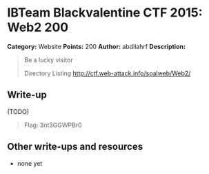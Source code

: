 # IBTeam Blackvalentine CTF 2015: Web2 200

**Category:** Website
**Points:** 200
**Author:** abdilahrf
**Description:**

> Be a lucky visitor
>
> Directory Listing http://ctf.web-attack.info/soalweb/Web2/

## Write-up

(TODO)

>Flag: 3nt3GGWPBr0

## Other write-ups and resources

* none yet
